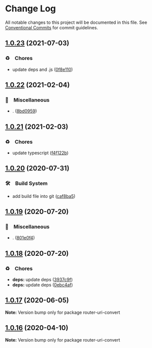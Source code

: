 # Change Log

All notable changes to this project will be documented in this file.
See [Conventional Commits](https://conventionalcommits.org) for commit guidelines.

## [1.0.23](https://github.com/bluelovers/ws-rest/compare/router-uri-convert@1.0.22...router-uri-convert@1.0.23) (2021-07-03)


### ♻️　Chores

* update deps and .js ([0f8e110](https://github.com/bluelovers/ws-rest/commit/0f8e11034efcbb341219c706e731a851c881b8bf))





## [1.0.22](https://github.com/bluelovers/ws-rest/compare/router-uri-convert@1.0.21...router-uri-convert@1.0.22) (2021-02-04)


### 🔖　Miscellaneous

* . ([8bd0959](https://github.com/bluelovers/ws-rest/commit/8bd0959c91aa2315276e6fd7c805c0c36373f595))





## [1.0.21](https://github.com/bluelovers/ws-rest/compare/router-uri-convert@1.0.20...router-uri-convert@1.0.21) (2021-02-03)


### ♻️　Chores

* update typescript ([f4f122b](https://github.com/bluelovers/ws-rest/commit/f4f122b12d88ed74fe7ce6d8879e1c391719db11))





## [1.0.20](https://github.com/bluelovers/ws-rest/compare/router-uri-convert@1.0.19...router-uri-convert@1.0.20) (2020-07-31)


### 🛠　Build System

* add build file into git ([caf8ba5](https://github.com/bluelovers/ws-rest/commit/caf8ba5fc11fb02b76fa845cff137922378d6e46))





## [1.0.19](https://github.com/bluelovers/ws-rest/compare/router-uri-convert@1.0.18...router-uri-convert@1.0.19) (2020-07-20)


### 🔖　Miscellaneous

* . ([801e0f4](https://github.com/bluelovers/ws-rest/commit/801e0f4ff7bd29c81e67934636f57e57d0d01c74))





## [1.0.18](https://github.com/bluelovers/ws-rest/compare/router-uri-convert@1.0.17...router-uri-convert@1.0.18) (2020-07-20)


### ♻️　Chores

* **deps:** update deps ([3937c9f](https://github.com/bluelovers/ws-rest/commit/3937c9f90040c4804c841bcb40fbe90e9654a652))
* **deps:** update deps ([0ebc4af](https://github.com/bluelovers/ws-rest/commit/0ebc4af0fd3c2fa7f74dfdaf32be84d657c4209c))





## [1.0.17](https://github.com/bluelovers/ws-rest/compare/router-uri-convert@1.0.16...router-uri-convert@1.0.17) (2020-06-05)

**Note:** Version bump only for package router-uri-convert





## [1.0.16](https://github.com/bluelovers/ws-rest/compare/router-uri-convert@1.0.15...router-uri-convert@1.0.16) (2020-04-10)

**Note:** Version bump only for package router-uri-convert
